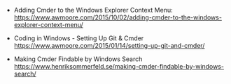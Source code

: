 * Adding Cmder to the Windows Explorer Context Menu:
  https://www.awmoore.com/2015/10/02/adding-cmder-to-the-windows-explorer-context-menu/

* Coding in Windows - Setting Up Git & Cmder
  https://www.awmoore.com/2015/01/14/setting-up-git-and-cmder/

* Making Cmder Findable by Windows Search
  https://www.henriksommerfeld.se/making-cmder-findable-by-windows-search/
